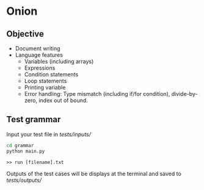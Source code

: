 # Onion
## Objective
- Document writing
- Language features
    - Variables (including arrays)
    - Expressions
    - Condition statements
    - Loop statements
    - Printing variable
    - Error handling: Type mismatch (including if/for condition), divide-by-zero, index out of bound.
## Test grammar
Input your test file in *tests/inputs/*
```cmd
cd grammar
python main.py
```
```
>> run [filename].txt
```
Outputs of the test cases will be displays at the terminal and saved to *tests/outputs/* 